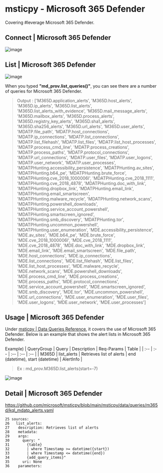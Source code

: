 # msticpy - Microsoft 365 Defender 
Covering #leverage Microsoft 365 Defender.

## Connect | Microsoft 365 Defender 
![image](https://user-images.githubusercontent.com/120234772/218461249-e3fc945d-4d49-471b-8b04-ea0bc6332d37.png)

## List | Microsoft 365 Defender 
![image](https://user-images.githubusercontent.com/120234772/218461392-97fa287a-94ec-40a0-a229-5d200a963ef4.png)

  When you typed **"md_prov.list_queries()"**, you can see there are a number of queries for Microsoft 365 Defender.
> Output :
['M365D.application_alerts',
 'M365D.host_alerts',
 'M365D.ip_alerts',
 'M365D.list_alerts',
 'M365D.list_alerts_with_evidence',
 'M365D.mail_message_alerts',
 'M365D.mailbox_alerts',
 'M365D.process_alerts',
 'M365D.registry_key_alerts',
 'M365D.sha1_alerts',
 'M365D.sha256_alerts',
 'M365D.url_alerts',
 'M365D.user_alerts',
 'MDATP.file_path',
 'MDATP.host_connections',
 'MDATP.ip_connections',
 'MDATP.list_connections',
 'MDATP.list_filehash',
 'MDATP.list_files',
 'MDATP.list_host_processes',
 'MDATP.process_cmd_line',
 'MDATP.process_creations',
 'MDATP.process_paths',
 'MDATP.protocol_connections',
 'MDATP.url_connections',
 'MDATP.user_files',
 'MDATP.user_logons',
 'MDATP.user_network',
 'MDATP.user_processes',
 'MDATPHunting.accessibility_persistence',
 'MDATPHunting.av_sites',
 'MDATPHunting.b64_pe',
 'MDATPHunting.brute_force',
 'MDATPHunting.cve_2018_1000006l',
 'MDATPHunting.cve_2018_1111',
 'MDATPHunting.cve_2018_4878',
 'MDATPHunting.doc_with_link',
 'MDATPHunting.dropbox_link',
 'MDATPHunting.email_link',
 'MDATPHunting.email_smartscreen',
 'MDATPHunting.malware_recycle',
 'MDATPHunting.network_scans',
 'MDATPHunting.powershell_downloads',
 'MDATPHunting.service_account_powershell',
 'MDATPHunting.smartscreen_ignored',
 'MDATPHunting.smb_discovery',
 'MDATPHunting.tor',
 'MDATPHunting.uncommon_powershell',
 'MDATPHunting.user_enumeration',
 'MDE.accessibility_persistence',
 'MDE.av_sites',
 'MDE.b64_pe',
 'MDE.brute_force',
 'MDE.cve_2018_1000006l',
 'MDE.cve_2018_1111',
 'MDE.cve_2018_4878',
 'MDE.doc_with_link',
 'MDE.dropbox_link',
 'MDE.email_link',
 'MDE.email_smartscreen',
 'MDE.file_path',
 'MDE.host_connections',
 'MDE.ip_connections',
 'MDE.list_connections',
 'MDE.list_filehash',
 'MDE.list_files',
 'MDE.list_host_processes',
 'MDE.malware_recycle',
 'MDE.network_scans',
 'MDE.powershell_downloads',
 'MDE.process_cmd_line',
 'MDE.process_creations',
 'MDE.process_paths',
 'MDE.protocol_connections',
 'MDE.service_account_powershell',
 'MDE.smartscreen_ignored',
 'MDE.smb_discovery',
 'MDE.tor',
 'MDE.uncommon_powershell',
 'MDE.url_connections',
 'MDE.user_enumeration',
 'MDE.user_files',
 'MDE.user_logons',
 'MDE.user_network',
 'MDE.user_processes']

## Usage | Microsoft 365 Defender 
Under [msticpy | Data Queries Reference](https://msticpy.readthedocs.io/en/latest/data_acquisition/DataQueries.html#queries-for-microsoft-365-defender), it covers the use of Microsoft 365 Defender. Below is an example that shows the alert lists in Microsoft 365 Defender.

Example) 
| QueryGroup | Query | Description | Req-Params | Table | 
| :-- | :-- | :-- | :-- | :-- |
| M365D | list_alerts | Retrieves list of alerts | end (datetime), start (datetime) | AlertInfo |
> Ex : md_prov.M365D.list_alerts(start=-7)

![image](https://user-images.githubusercontent.com/120234772/218467980-43b40976-1d28-4149-824b-4e24bb17a172.png)

## Detail | Microsoft 365 Defender

https://github.com/microsoft/msticpy/blob/main/msticpy/data/queries/m365d/kql_mdatp_alerts.yaml

```
25 sources:
26   list_alerts:
27    description: Retrieves list of alerts
28    metadata:
29    args:
30      query: "
31        {table}
32        | where Timestamp >= datetime({start})
33        | where Timestamp <= datetime({end})
34        {add_query_items}"
35      uri: None
36    parameters:
 ```

